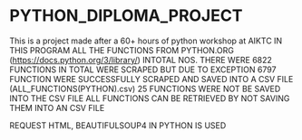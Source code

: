 # PYTHON_DIPLOMA_PROJECT
This is a project made after a 60+ hours of python workshop at AIKTC
IN THIS PROGRAM ALL THE FUNCTIONS FROM PYTHON.ORG (https://docs.python.org/3/library/) 
INTOTAL NOS. THERE WERE 6822 FUNCTIONS IN TOTAL WERE SCRAPED
BUT DUE TO EXCEPTION 6797 FUNCTION WERE SUCCESSFULLY SCRAPED AND SAVED INTO A CSV FILE (ALL_FUNCTIONS(PYTHON).csv)
25 FUNCTIONS WERE NOT BE SAVED INTO THE CSV FILE
ALL FUNCTIONS CAN BE RETRIEVED BY NOT SAVING THEM INTO AN CSV FILE

REQUEST HTML, BEAUTIFULSOUP4 IN PYTHON IS USED
